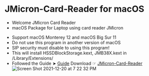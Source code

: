 # JMicron-Card-Reader for macOS

* Welcome JMicron Card Reader
* macOS Package for Laptop using card reader JMicron
- Support macOS Monterey 12 and macOS Big Sur 11 
- Do not use this program in another version of macOS
- SIP security must disable to using this program!
- This will install HSSDBlockStorage.kext, JMB38X.kext in /Library/Extensions/
- Followed the Guide ➤ [Guide](https://github.com/chris1111/JMicron-Card-Reader/blob/main/Guide.pdf)
Download ☞ [JMicron-Card-Reader](https://github.com/chris1111/JMicron-Card-Reader/raw/main/JMicron-Card-Reader.pkg.zip)
![Screen Shot 2021-12-20 at 7 22 32 PM](https://user-images.githubusercontent.com/6248794/146850202-4c902894-af61-42f3-a538-158308562ff1.png)
